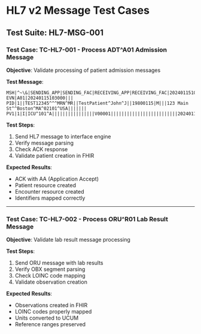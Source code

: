 # HL7 v2 Message Test Cases

## Test Suite: HL7-MSG-001

### Test Case: TC-HL7-001 - Process ADT^A01 Admission Message

**Objective**: Validate processing of patient admission messages

**Test Message**:
```
MSH|^~\&|SENDING_APP|SENDING_FAC|RECEIVING_APP|RECEIVING_FAC|20240115103000||ADT^A01|MSG00001|P|2.5|||AL|NE|
EVN|A01|20240115103000|||
PID|1||TEST12345^^^MRN^MR||TestPatient^John^J||19800115|M|||123 Main St^^Boston^MA^02101^USA|||||||
PV1|1|I|ICU^101^A||||||||||||||||V00001|||||||||||||||||||||||||20240115103000|
```

**Test Steps**:
1. Send HL7 message to interface engine
2. Verify message parsing
3. Check ACK response
4. Validate patient creation in FHIR

**Expected Results**:
- ACK with AA (Application Accept)
- Patient resource created
- Encounter resource created
- Identifiers mapped correctly

---

### Test Case: TC-HL7-002 - Process ORU^R01 Lab Result Message

**Objective**: Validate lab result message processing

**Test Steps**:
1. Send ORU message with lab results
2. Verify OBX segment parsing
3. Check LOINC code mapping
4. Validate observation creation

**Expected Results**:
- Observations created in FHIR
- LOINC codes properly mapped
- Units converted to UCUM
- Reference ranges preserved
